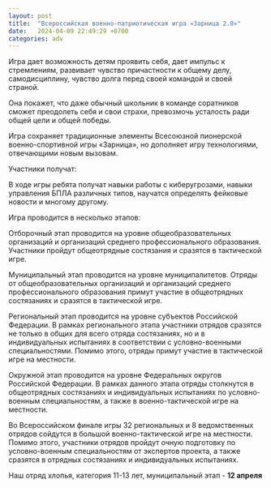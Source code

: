 ```yaml
---
layout: post
title:  "Всероссийская военно-патриотическая игра «Зарница 2.0»"
date:   2024-04-09 22:49:29 +0700
categories: adv
---
```


Игра дает возможность детям проявить себя, дает импульс к стремлениям, развивает чувство причастности к общему делу, самодисциплину, чувство долга перед своей командой и своей страной.

 

Она покажет, что даже обычный школьник в команде соратников сможет преодолеть себя и свои страхи, превозмочь усталость ради общей цели и общей победы.

 

Игра сохраняет традиционные элементы Всесоюзной пионерской военно-спортивной игры «Зарница», но дополняет игру технологиями, отвечающими новым вызовам.

 

Участники получат: 

В ходе игры ребята получат навыки работы с киберугрозами, навыки управления БПЛА различных типов, научатся определять фейковые новости и многому другому.

Игра проводится в несколько этапов:

Отборочный этап проводится на уровне общеобразовательных организаций и организаций среднего профессионального образования. Участники пройдут общеотрядные состязания и сразятся в тактической игре.

 

Муниципальный этап проводится на уровне муниципалитетов. Отряды от общеобразовательных организаций и организаций среднего профессионального образования примут участие в общеотрядных состязаниях и сразятся в тактической игре.

 

Региональный этап проводится на уровне субъектов Российской Федерации. В рамках регионального этапа участники отрядов сразятся не только в общих для всего отряда состязаниях, но и в индивидуальных испытаниях в соответствии с условно-военными специальностями. Помимо этого, отряды примут участие в тактической игре на местности.

 

Окружной этап проводится на уровне Федеральных округов Российской Федерации. В рамках данного этапа отряды столкнутся в общеотрядных состязаниях и индивидуальных испытаниях по условно-военным специальностям, а также в военно-тактической игре на местности.

 

Во Всероссийском финале игры 32 региональных и 8 ведомственных отрядов сойдутся в большой военно-тактической игре на местности. Помимо этого, участники отрядов пройдут очную подготовку по условно-военным специальностям от экспертов проекта, а также сразятся в отрядных состязаниях и индивидуальных испытаниях.

Наш отряд хлопья, категория 11-13 лет, муниципальный этап - <strong>12 апреля</strong>